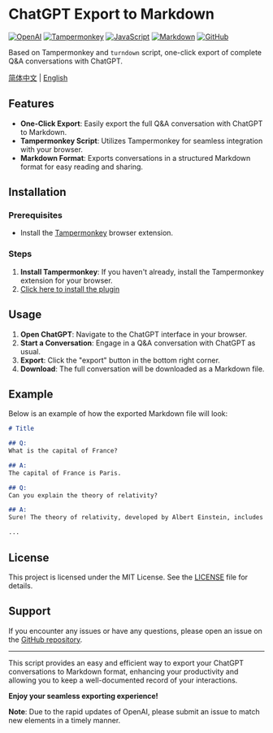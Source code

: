 # ChatGPT Export to Markdown

[![OpenAI](https://img.shields.io/badge/OpenAI-412991?style=for-the-badge&logo=openai&logoColor=white)](https://www.openai.com)
[![Tampermonkey](https://img.shields.io/badge/Tampermonkey-FF4500?style=for-the-badge&logo=Tampermonkey&logoColor=white)](https://www.tampermonkey.net)
[![JavaScript](https://img.shields.io/badge/JavaScript-F7DF1E?style=for-the-badge&logo=javascript&logoColor=black)](https://developer.mozilla.org/en-US/docs/Web/JavaScript)
[![Markdown](https://img.shields.io/badge/Markdown-000000?style=for-the-badge&logo=markdown&logoColor=white)](https://daringfireball.net/projects/markdown/)
[![GitHub](https://img.shields.io/badge/GitHub-181717?style=for-the-badge&logo=github&logoColor=white)](https://github.com)

Based on Tampermonkey and `turndown` script, one-click export of complete Q&A conversations with ChatGPT.

[简体中文](README.md) | [English](README_en.md)

## Features

- **One-Click Export**: Easily export the full Q&A conversation with ChatGPT to Markdown.
- **Tampermonkey Script**: Utilizes Tampermonkey for seamless integration with your browser.
- **Markdown Format**: Exports conversations in a structured Markdown format for easy reading and sharing.

## Installation

### Prerequisites

- Install the [Tampermonkey](https://www.tampermonkey.net/) browser extension.

### Steps

1. **Install Tampermonkey**: If you haven't already, install the Tampermonkey extension for your browser.
2. [Click here to install the plugin](https://github.com/phquathi/chatgpt-export-to-markdown/raw/master/chatgpt-export.user.js)

## Usage

1. **Open ChatGPT**: Navigate to the ChatGPT interface in your browser.
2. **Start a Conversation**: Engage in a Q&A conversation with ChatGPT as usual.
3. **Export**: Click the "export" button in the bottom right corner.
4. **Download**: The full conversation will be downloaded as a Markdown file.

## Example

Below is an example of how the exported Markdown file will look:

```markdown
# Title

## Q: 
What is the capital of France?

## A: 
The capital of France is Paris.

## Q: 
Can you explain the theory of relativity?

## A: 
Sure! The theory of relativity, developed by Albert Einstein, includes both the Special and General theories of relativity. The Special Theory of Relativity, published in 1905, addresses the relationship between space and time in the absence of gravity...

...
```

## License

This project is licensed under the MIT License. See the [LICENSE](https://github.com/phquathi/chatgpt-export-to-markdown/blob/master/LICENSE) file for details.

## Support

If you encounter any issues or have any questions, please open an issue on the [GitHub repository](https://github.com/phquathi/chatgpt-export-to-markdown/issues).

---

This script provides an easy and efficient way to export your ChatGPT conversations to Markdown format, enhancing your productivity and allowing you to keep a well-documented record of your interactions.

**Enjoy your seamless exporting experience!**

**Note**: Due to the rapid updates of OpenAI, please submit an issue to match new elements in a timely manner.